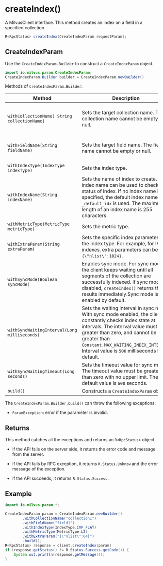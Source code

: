 # createIndex()

A MilvusClient interface. This method creates an index on a field in a specified collection.

```Java
R<RpcStatus> createIndex(CreateIndexParam requestParam);
```

## CreateIndexParam

Use the `CreateIndexParam.Builder` to construct a `CreateIndexParam` object.

```Java
import io.milvus.param.CreateIndexParam;
CreateIndexParam.Builder builder = CreateIndexParam.newBuilder()
```

Methods of `CreateIndexParam.Builder`:

| Method                                       | Description                                                  | Parameters                                                   |
| -------------------------------------------- | ------------------------------------------------------------ | ------------------------------------------------------------ |
| `withCollectionName( String collectionName)` | Sets the target collection name. The collection name cannot be empty or null. | `collectionName`: The name of the collection to create an index for. |
| `withFieldName(String fieldName)`            | Sets the target field name. The field name cannot be empty or null. | `fieldName`: The name of the field to build an index on.                          |
| `withIndexType(IndexType indexType)`         | Sets the index type.                                         | `indexType`: Index type.                                     |
| `withIndexName(String indexName)`            | Sets the name of index to create. The index name can be used to check the status of index. If no index name is specified, the default index name `_default_idx` is used. The maximum length of an index name is 255 characters. | `indexName`: Name of the index to create.                |
| `withMetricType(MetricType metricType)`      | Sets the metric type.                                        | `metricType`: Metric type.                                   |
| `withExtraParam(String extraParam)`          | Sets the specific index parameters for the index type. For example, for IVF indexes, extra parameters can be `{\"nlist\":1024}`. | `extraParam`:  Extra parameters in JSON format.              |
| `withSyncMode(Boolean syncMode)`             | Enables sync mode. For sync mode, the client keeps waiting until all segments of the collection are successfully indexed. If sync mode is disabled, `createIndex()` returns the results immediately.Sync mode is enabled by default. | `syncMode`: Sync mode is enabled when the value is `true`.                 |
| `withSyncWaitingInterval(Long milliseconds)` | Sets the waiting interval in sync mode. With sync mode enabled, the client constantly checks index state at intervals. The interval value must be greater than zero, and cannot be greater than `Constant.MAX_WAITING_INDEX_INTERVAL`. Interval value is `500` milliseconds by default. | `milliseconds`: Sync mode interval value (unit: millisecond). |
| `withSyncWaitingTimeout(Long seconds)`       | Sets the timeout value for sync mode. The timeout value must be greater than zero with no upper limit. The default value is `600` seconds. | `seconds`: Sync mode timeout value (unit: second).           |
| `build()`                                    | Constructs a `CreateIndexParam` object.                      | N/A                                                          |

The `CreateIndexParam.Builder.build()` can throw the following exceptions:

- `ParamException`: error if the parameter is invalid.

## Returns

This method catches all the exceptions and returns an `R<RpcStatus>` object.

- If the API fails on the server side, it returns the error code and message from the server.

- If the API fails by RPC exception, it returns `R.Status.Unknow` and the error message of the exception.

- If the API succeeds, it returns `R.Status.Success`.

## Example

```Java
import io.milvus.param.*;

CreateIndexParam param = CreateIndexParam.newBuilder()
        .withCollectionName("collection1")
        .withFieldName("field1")
        .withIndexType(IndexType.IVF_FLAT)
        .withMetricType(MetricType.L2)
        .withExtraParam("{\"nlist\":64}")
        .build();
R<RpcStatus> response = client.createIndex(param)
if (response.getStatus() != R.Status.Success.getCode()) {
    System.out.println(response.getMessage());
}
```
